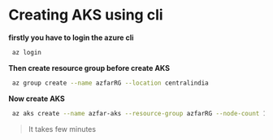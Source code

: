 # Creating AKS using cli

**firstly you have to login the azure cli**
   ```bash
    az login
   ```

**Then create resource group before create AKS**
   ```bash
    az group create --name azfarRG --location centralindia
   ```

**Now create AKS**
   ```bash
    az aks create --name azfar-aks --resource-group azfarRG --node-count 1
   ```
> It takes few minutes

